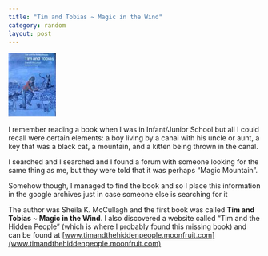 ```yaml
---
title: "Tim and Tobias ~ Magic in the Wind"
category: random
layout: post
---
```


![Tim and Tobias](/assets/tim_and_tobias.jpg)

I remember reading a book when I was in Infant/Junior School but all I could recall were certain elements: a boy living by a canal with his uncle or aunt, a key that was a black cat, a mountain, and a kitten being thrown in the canal.

I searched and I searched and I found a forum with someone looking for the same thing as me, but they were told that it was perhaps “Magic Mountain”.

Somehow though, I managed to find the book and so I place this information in the google archives just in case someone else is searching for it

The author was Sheila K. McCullagh and the first book was called **Tim and Tobias ~ Magic in the Wind**. I also discovered a website called “Tim and the Hidden People” (which is where I probably found this missing book) and can be found at [www.timandthehiddenpeople.moonfruit.com](www.timandthehiddenpeople.moonfruit.com)
